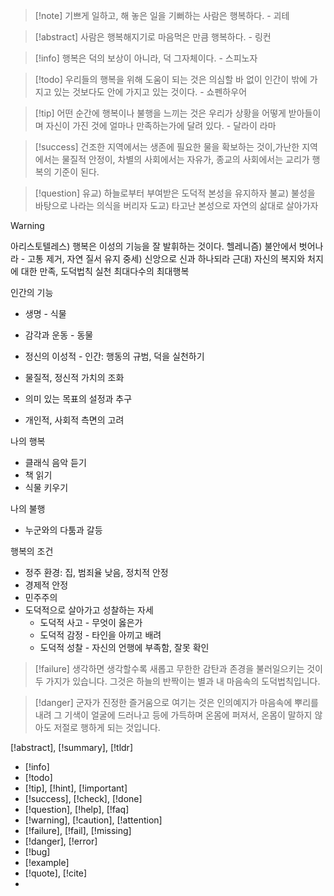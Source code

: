 

 >[!note]  기쁘게 일하고, 해 놓은 일을 기뻐하는 사람은 행복하다. - 괴테

>[!abstract] 사람은 행복해지기로 마음먹은 만큼 행복하다. - 링컨

>[!info] 행복은 덕의 보상이 아니라, 덕 그자체이다. - 스피노자

>[!todo] 우리들의 행복을 위해 도움이 되는 것은 의심할 바 없이 인간이 밖에 가지고 있는 것보다도 안에 가지고 있는 것이다. - 쇼펜하우어

>[!tip] 어떤 순간에 행복이나 불행을 느끼는 것은 우리가 상황을 어떻게 받아들이며 자신이 가진 것에 얼마나 만족하는가에 달려 있다. - 달라이 라마

>[!success] 건조한 지역에서는 생존에 필요한 물을 확보하는 것이,가난한 지역에서는 물질적 안정이, 차별의 사회에서는 자유가, 종교의 사회에서는 교리가 행복의 기준이 된다.

> [!question] 
> 유교) 하늘로부터 부여받은 도덕적 본성을 유지하자
> 불교) 불성을 바탕으로 나라는 의식을 버리자
> 도교) 타고난 본성으로 자연의 삶대로 살아가자
>

> [!warning]
> 아리스토텔레스) 행복은 이성의 기능을 잘 발휘하는 것이다.
> 헬레니즘) 불안에서 벗어나라 - 고통 제거, 자연 질서 유지
> 중세) 신앙으로 신과 하나되라
> 근대) 자신의 복지와 처지에 대한 만족, 도덕법칙 실천
> 최대다수의 최대행복

인간의 기능
- 생명 - 식물
- 감각과 운동 - 동물
- 정신의 이성적 - 인간: 행동의 규범, 덕을 실천하기

- 물질적, 정신적 가치의 조화
- 의미 있는 목표의 설정과 추구
- 개인적, 사회적 측면의 고려
  
나의 행복
- 클래식 음악 듣기
- 책 읽기
- 식물 키우기

나의 불행
- 누군와의 다툼과 갈등

행복의 조건
- 정주 환경: 집, 범죄율 낮음, 정치적 안정
- 경제적 안정
- 민주주의
- 도덕적으로 살아가고 성찰하는 자세
	- 도덕적 사고 - 무엇이 옳은가
	- 도덕적 감정 - 타인을 아끼고 배려
	- 도덕적 성찰 - 자신의 언행에 부족함, 잘못 확인

> [!failure] 생각하면 생각할수록 새롭고 무한한 감탄과 존경을 불러일으키는 것이 두 가지가 있습니다. 그것은 하늘의 반짝이는 별과 내 마음속의 도덕법칙입니다.

>[!danger] 군자가 진정한 즐거움으로 여기는 것은 인의예지가 마음속에 뿌리를 내려 그 기색이 얼굴에 드러나고 등에 가득하며 온몸에 퍼져서, 온몸이 말하지 않아도 저절로 행하게 되는 것입니다.




[!abstract], [!summary], [!tldr]
- [!info]
- [!todo]
- [!tip], [!hint], [!important]
- [!success], [!check], [!done]
- [!question], [!help], [!faq]
- [!warning], [!caution], [!attention]
- [!failure], [!fail], [!missing]
- [!danger], [!error]
- [!bug]
- [!example]
- [!quote], [!cite]
- 
